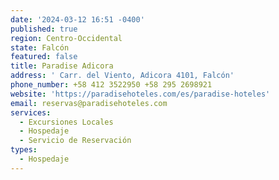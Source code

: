 ```yaml
---
date: '2024-03-12 16:51 -0400'
published: true
region: Centro-Occidental
state: Falcón
featured: false
title: Paradise Adicora
address: ' Carr. del Viento, Adicora 4101, Falcón'
phone_number: +58 412 3522950 +58 295 2698921
website: 'https://paradisehoteles.com/es/paradise-hoteles'
email: reservas@paradisehoteles.com
services:
  - Excursiones Locales
  - Hospedaje
  - Servicio de Reservación
types:
  - Hospedaje
---
```

